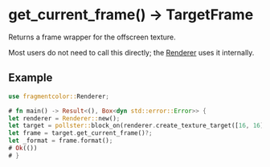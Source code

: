 # get_current_frame() -> TargetFrame

Returns a frame wrapper for the offscreen texture.

Most users do not need to call this directly; the [Renderer](https://fragmentcolor.org/api/renderer) uses it internally.

## Example

```rust
use fragmentcolor::Renderer;

# fn main() -> Result<(), Box<dyn std::error::Error>> {
let renderer = Renderer::new();
let target = pollster::block_on(renderer.create_texture_target([16, 16]))?;
let frame = target.get_current_frame()?;
let _format = frame.format();
# Ok(())
# }
```
